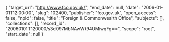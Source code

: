 {
  "target_url": "http://www.fco.gov.uk/", 
  "end_date": null, 
  "date": "2006-01-01T12:00:00", 
  "slug": 102400, 
  "publisher": "fco.gov.uk", 
  "open_access": false, 
  "npld": false, 
  "title": "Foreign & Commonwealth Office", 
  "subjects": [], 
  "collections": [], 
  "record_id": "20060101T120000/s3d097MbNAwWt94UMiwqFg==", 
  "scope": "root", 
  "start_date": null
}

